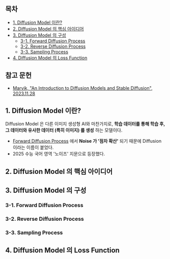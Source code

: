 
## 목차

* [1. Diffusion Model 이란?](#1-diffusion-model-이란)
* [2. Diffusion Model 의 핵심 아이디어](#2-diffusion-model-의-핵심-아이디어)
* [3. Diffusion Model 의 구성](#3-diffusion-model-의-구성)
  * [3-1. Forward Diffusion Process](#3-1-forward-diffusion-process)
  * [3-2. Reverse Diffusion Process](#3-2-reverse-diffusion-process)
  * [3-3. Sampling Process](#3-3-sampling-process)
* [4. Diffusion Model 의 Loss Function](#4-diffusion-model-의-loss-function)

## 참고 문헌

* [Marvik, "An Introduction to Diffusion Models and Stable Diffusion", 2023.11.28](https://blog.marvik.ai/2023/11/28/an-introduction-to-diffusion-models-and-stable-diffusion/)

## 1. Diffusion Model 이란?

Diffusion Model 은 다른 이미지 생성형 AI와 마찬가지로, **학습 데이터를 통해 학습 후, 그 데이터와 유사한 데이터 (특히 이미지) 를 생성** 하는 모델이다.

* [Forward Diffusion Process](#3-1-forward-diffusion-process) 에서 **Noise 가 '점차 확산'** 되기 때문에 Diffusion 이라는 이름이 붙었다.
* 2025 수능 국어 영역 '노이즈' 지문으로 등장했다.

## 2. Diffusion Model 의 핵심 아이디어

## 3. Diffusion Model 의 구성

### 3-1. Forward Diffusion Process

### 3-2. Reverse Diffusion Process

### 3-3. Sampling Process

## 4. Diffusion Model 의 Loss Function
